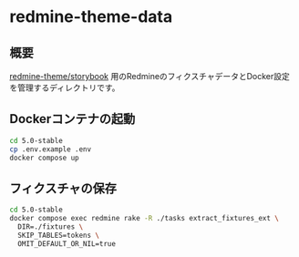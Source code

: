 # redmine-theme-data

## 概要

[redmine-theme/storybook](https://github.com/redmine-theme/storybook) 用のRedmineのフィクスチャデータとDocker設定を管理するディレクトリです。

## Dockerコンテナの起動

```sh
cd 5.0-stable
cp .env.example .env
docker compose up
```

## フィクスチャの保存

```sh
cd 5.0-stable
docker compose exec redmine rake -R ./tasks extract_fixtures_ext \
  DIR=./fixtures \
  SKIP_TABLES=tokens \
  OMIT_DEFAULT_OR_NIL=true
```
